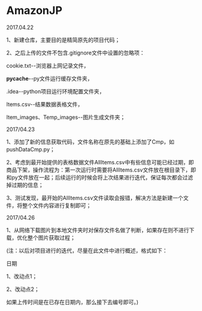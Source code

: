 # AmazonJP

2017.04.22

1、新建仓库，主要目的是精简原先的项目代码；

2、之后上传的文件不包含.gitignore文件中设置的忽略项：

cookie.txt--浏览器上网记录文件，

__pycache__--py文件运行缓存文件夹，

.idea--python项目运行环境配置文件夹，

Items.csv--结果数据表格文件，

Item_images、Temp_images--图片生成文件夹；

2017/04.23

1、添加了新的信息获取代码，文件名称在原先的基础上添加了Cmp，如pushDataCmp.py；

2、考虑到最开始提供的表格数据文件AllItems.csv中有些信息可能已经过期，即商品下架，操作流程为：第一次运行时需要将AllItems.csv文件放在根目录下，即和py文件放在一起；后续运行的时候会将上次结果进行迭代，保证每次都会过滤掉过期的信息；

3、测试发现，最开始的AllItems.csv文件读取会报错，解决方法是新建一个文件，将整个文件内容进行复制即可；

2017/04.26

1、从网络下载图片到本地文件夹时对保存文件名做了判断，如果存在则不进行下载，优化整个图片获取过程；


(注：以后对项目进行的迭代，尽量在此文件中进行概述，格式如下：

日期

1、改动点1；

2、改动点2；

如果上传时间是在已存在日期内，那么接下去编号即可。)
